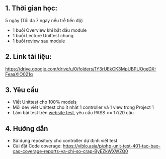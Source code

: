 ## 1. Thời gian học:
5 ngày (Tối đa 7 ngày nếu trễ tiến độ)
- 1 buổi Overview khi bắt đầu module
- 1 buổi Lecture Unittest chung
- 1 buổi review sau module

## 2. Link tài liệu:
https://drive.google.com/drive/u/0/folders/1Y3rUEkCK3MpUBPUOgeDX-FeaaXIO021q

## 3. Yêu cầu
- Viết Unittest cho 100% models
- Mỗi dev viết Unittest cho ít nhất 1 controller và 1 view trong Project 1
- Làm bài test trên [website test](http://training.sun-asterisk.vn/), yêu cầu PASS >= 17/20 câu

## 4. Hướng dẫn
- Sử dụng repository cho controller dự định viết test
- Cài đặt Code coverage: https://viblo.asia/p/php-unit-test-401-tao-bao-cao-coverage-reports-va-chi-so-crap-ByEZkWXWZQ0
